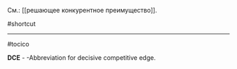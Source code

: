 См.: [[решающее конкурентное преимущество]].

#shortcut




<hr/>

#tocico

<b>DCE</b> - -Abbreviation for decisive competitive edge. 



